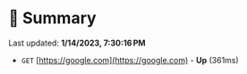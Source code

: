 # 📖 Summary
Last updated: **1/14/2023, 7:30:16 PM**

- `GET` [https://google.com](https://google.com) - **Up** (361ms)
